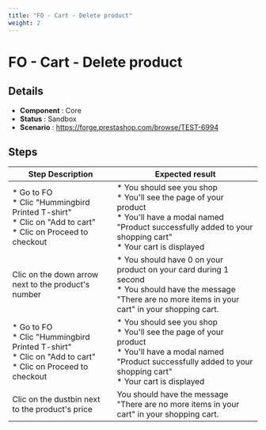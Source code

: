 ```yaml
---
title: "FO - Cart - Delete product"
weight: 2
---
```


# FO - Cart - Delete product
## Details
* **Component** : Core
* **Status** : Sandbox
* **Scenario** : https://forge.prestashop.com/browse/TEST-6994

## Steps
| Step Description | Expected result |
| ----- | ----- |
| * Go to FO <br> * Clic "Hummingbird Printed T-shirt"<br> * Clic on "Add to cart"<br> * Clic on Proceed to checkout | * You should see you shop<br> * You'll see the page of your product<br> * You'll have a modal named "Product successfully added to your shopping cart"<br> * Your cart is displayed |
| Clic on the down arrow next to the product's number | * You should have 0 on your product on your card during 1 second <br> * You should have the message "There are no more items in your cart" in your shopping cart. |
| * Go to FO <br> * Clic "Hummingbird Printed T-shirt"<br> * Clic on "Add to cart"<br> * Clic on Proceed to checkout | * You should see you shop<br> * You'll see the page of your product<br> * You'll have a modal named "Product successfully added to your shopping cart"<br> * Your cart is displayed |
| Clic on the dustbin next to the product's price | You should have the message "There are no more items in your cart" in your shopping cart. |